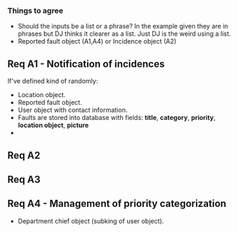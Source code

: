 ### Things to agree
- Should the inputs be a list or a phrase? In the example given they are in phrases but DJ thinks it clearer as a list. Just DJ is the weird using a list.
- Reported fault object (A1,A4) or Incidence object (A2)

## Req A1 - Notification of incidences

If've defined kind of randomly:

- Location object.
- Reported fault object.
- User object with contact information.
- Faults are stored into database with fields: **title**, **category**, **priority**, **location object**, **picture**
- 


## Req A2


## Req A3


## Req A4 - Management of priority categorization

- Department chief object (subking of user object).